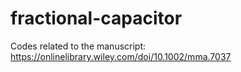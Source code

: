 # fractional-capacitor
Codes related to the manuscript: https://onlinelibrary.wiley.com/doi/10.1002/mma.7037
